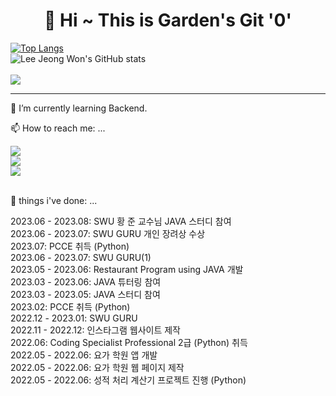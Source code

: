 <div align=center><h1>👋 Hi ~ This is Garden's Git   '0' </h1></div>

﻿[![Top Langs](https://github-readme-stats.vercel.app/api/top-langs/?username=zwei1garden&langs_count=10)](https://github.com/zwei1garden/zwei1garden)
<br>
![Lee Jeong Won's GitHub stats](https://github-readme-stats.vercel.app/api?username=zwei1garden&show_icons=true&theme=tokyonight)
<br>
<br>
<a href="https://hits.seeyoufarm.com"><img src="https://hits.seeyoufarm.com/api/count/incr/badge.svg?url=https%3A%2F%2Fgithub.com%2Fzwei1garden&count_bg=%2300CAFA&title_bg=%23A2A2A2&icon=fandom.svg&icon_color=%2300CAFA&title=hits&edge_flat=true"/></a>

<hr>
 <p>🌱 I’m currently learning Backend.</p>
 <p>📫 How to reach me: ...</p> 
<a href="https://blog.naver.com/twogardening" target="_blank"><img src="https://img.shields.io/badge/-BLOG-2DB400?style=flat-square&logo=#03C75A&logoColor=white"/></a>
<br>
<a href="mailto:dlwjddnjs081723@gmail.com"><img src="https://img.shields.io/badge/Gmail-EA4335?style=flat-square&logo=Gmail&logoColor=black"/></a>
<br>
<a href="https://www.linkedin.com/in/jeong-won-lee-835b2b281/" target="_blank"><img src="https://img.shields.io/badge/-Linked in-0A66C2?style=flat-square&logo=#0A66C2&logoColor=white"/></a>
<br>
<br>
<p>🔭 things i've done: ...</p>

2023.06 - 2023.08: SWU 황 준 교수님 JAVA 스터디 참여
<br>
2023.06 - 2023.07: SWU GURU 개인 장려상 수상
<br>
2023.07: PCCE 취득 (Python)
<br>
2023.06 - 2023.07: SWU GURU(1)
<br>
2023.05 - 2023.06: Restaurant Program using JAVA 개발
<br>
2023.03 - 2023.06: JAVA 튜터링 참여
<br>
2023.03 - 2023.05: JAVA 스터디 참여
<br>
2023.02: PCCE 취득 (Python)
<br>
2022.12 - 2023.01: SWU GURU
<br>
2022.11 - 2022.12: 인스타그램 웹사이트 제작
<br>
2022.06: Coding Specialist Professional 2급 (Python) 취득 
<br>
2022.05 - 2022.06: 요가 학원 앱 개발
<br>
2022.05 - 2022.06: 요가 학원 웹 페이지 제작
<br>
2022.05 - 2022.06: 성적 처리 계산기 프로젝트 진행 (Python)

<!-- - 🔭 I’m currently working on ...
- 🌱 I’m currently learning ...
- 👯 I’m looking to collaborate on ...
- 🤔 I’m looking for help with ...
- 💬 Ask me about ...
- 📫 How to reach me: ...
- 😄 Pronouns: ...
- ⚡ Fun fact: ...
-->
</div>
